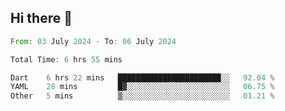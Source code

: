 ## Hi there 👋

<!--START_SECTION:waka-->

```rust
From: 03 July 2024 - To: 06 July 2024

Total Time: 6 hrs 55 mins

Dart    6 hrs 22 mins   ███████████████████████░░   92.04 %
YAML    28 mins         █▓░░░░░░░░░░░░░░░░░░░░░░░   06.75 %
Other   5 mins          ▒░░░░░░░░░░░░░░░░░░░░░░░░   01.21 %
```

<!--END_SECTION:waka-->

<!--
**mathiskakal/mathiskakal** is a ✨ _special_ ✨ repository because its `README.md` (this file) appears on your GitHub profile.

Here are some ideas to get you started:

- 🔭 I’m currently working on ...
- 🌱 I’m currently learning ...
- 👯 I’m looking to collaborate on ...
- 🤔 I’m looking for help with ...
- 💬 Ask me about ...
- 📫 How to reach me: ...
- 😄 Pronouns: ...
- ⚡ Fun fact: ...
-->
